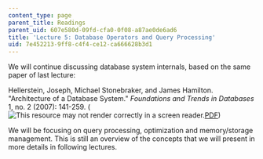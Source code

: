 ```yaml
---
content_type: page
parent_title: Readings
parent_uid: 607e580d-09fd-cfa0-0f08-a87ae0de6ad6
title: 'Lecture 5: Database Operators and Query Processing'
uid: 7e452213-9ff8-c4f4-ce12-ca666628b3d1
---
```


We will continue discussing database system internals, based on the same paper of last lecture:

Hellerstein, Joseph, Michael Stonebraker, and James Hamilton. "Architecture of a Database System." _Foundations and Trends in Databases_ 1, no. 2 (2007): 141-259. (![This resource may not render correctly in a screen reader.](/images/inacessible.gif)[PDF](http://db.cs.berkeley.edu/papers/fntdb07-architecture.pdf))

We will be focusing on query processing, optimization and memory/storage management. This is still an overview of the concepts that we will present in more details in following lectures.
